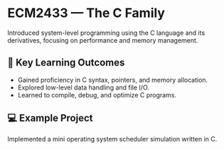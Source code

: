 # ECM2433 — The C Family

Introduced system-level programming using the C language and its derivatives, focusing on performance and memory management.

## 🧠 Key Learning Outcomes
- Gained proficiency in C syntax, pointers, and memory allocation.
- Explored low-level data handling and file I/O.
- Learned to compile, debug, and optimize C programs.

## 💻 Example Project
Implemented a mini operating system scheduler simulation written in C.
